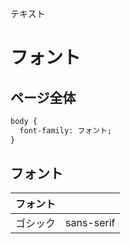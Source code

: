 テキスト
# フォント
## ページ全体
```html
body {
  font-family: フォント;
}
```

## フォント
|フォント|          |
|-------|----------|
|ゴシック|sans-serif|

